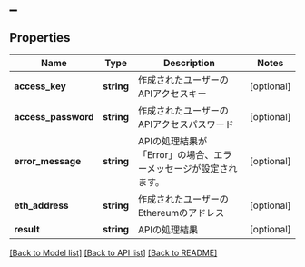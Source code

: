 # _

## Properties
Name | Type | Description | Notes
------------ | ------------- | ------------- | -------------
**access_key** | **string** | 作成されたユーザーのAPIアクセスキー | [optional] 
**access_password** | **string** | 作成されたユーザーのAPIアクセスパスワード | [optional] 
**error_message** | **string** | APIの処理結果が「Error」の場合、エラーメッセージが設定されます。 | [optional] 
**eth_address** | **string** | 作成されたユーザーのEthereumのアドレス | [optional] 
**result** | **string** | APIの処理結果 | [optional] 

[[Back to Model list]](../README.md#documentation-for-models) [[Back to API list]](../README.md#documentation-for-api-endpoints) [[Back to README]](../README.md)


